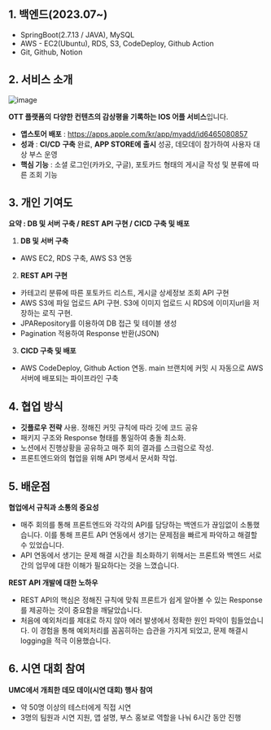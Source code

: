 ## 1. 백엔드(2023.07~)

- SpringBoot(2.7.13 / JAVA), MySQL
- AWS - EC2(Ubuntu), RDS, S3, CodeDeploy, Github Action
- Git, Github, Notion

## 2. 서비스 소개
![image](https://github.com/user-attachments/assets/ad025a13-e12f-4706-9d71-d3b7ac334893)

**OTT 플랫폼의** **다양한 컨텐츠의 감상평을 기록하는 IOS 어플 서비스**입니다.
- **앱스토어 배포** : https://apps.apple.com/kr/app/myadd/id6465080857
- **성과** : **CI/CD** **구축** 완료, **APP STORE에** **출시** 성공, 데모데이 참가하여 사용자 대상 부스 운영
- **핵심 기능** : 소셜 로그인(카카오, 구글), 포토카드 형태의 게시글 작성 및 분류에 따른 조회 기능

## 3. 개인 기여도

**요약 : DB 및 서버 구축 / REST API 구현 / CICD 구축 및 배포**

1. **DB 및 서버 구축**
- AWS EC2, RDS 구축, AWS S3 연동
2. **REST API 구현**
- 카테고리 분류에 따른 포토카드 리스트, 게시글 상세정보 조회 API 구현
- AWS S3에 파일 업로드 API 구현. S3에 이미지 업로드 시 RDS에 이미지url을 저장하는 로직 구현.
- JPARepository를 이용하여 DB 접근 및 테이블 생성
- Pagination 적용하여 Response 반환(JSON)
3. **CICD 구축 및 배포**
- AWS CodeDeploy, Github Action 연동. main 브랜치에 커밋 시 자동으로 AWS 서버에 배포되는 파이프라인 구축

## 4. 협업 방식

- **깃플로우** **전략** 사용. 정해진 커밋 규칙에 따라 깃에 코드 공유
- 패키지 구조와 Response 형태를 통일하여 충돌 최소화.
- 노션에서 진행상황을 공유하고 매주 회의 결과를 스크럼으로 작성.
- 프론트엔드와의 협업을 위해 API 명세서 문서화 작업.

## 5. 배운점

**협업에서 규칙과 소통의 중요성**

- 매주 회의를 통해 프론트엔드와 각각의 API를 담당하는 백엔드가 끊임없이 소통했습니다. 이를 통해 프론트 API 연동에서 생기는 문제점을 빠르게 파악하고 해결할 수 있었습니다.
- API 연동에서 생기는 문제 해결 시간을 최소화하기 위해서는 프론트와 백엔드 서로간의 업무에 대한 이해가 필요하다는 것을 느꼈습니다.

**REST API 개발에 대한 노하우**

- REST API의 핵심은 정해진 규칙에 맞춰 프론트가 쉽게 알아볼 수 있는 Response를 제공하는 것이 중요함을 깨달았습니다.
- 처음에 예외처리를 제대로 하지 않아 에러 발생에서 정확한 원인 파악이 힘들었습니다. 이 경험을 통해 예외처리를 꼼꼼히하는 습관을 가지게 되었고, 문제 해결시 logging을 적극 이용했습니다.

## 6. 시연 대회 참여
**UMC에서 개최한 데모 데이(시연 대회) 행사 참여**

- 약 50명 이상의 테스터에게 직접 시연
- 3명의 팀원과 시연 지원, 앱 설명, 부스 홍보로 역할을 나눠 6시간 동안 진행
